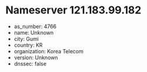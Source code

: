 # Nameserver 121.183.99.182

* as_number: 4766
* name: Unknown
* city: Gumi
* country: KR
* organization: Korea Telecom
* version: Unknown
* dnssec: false
